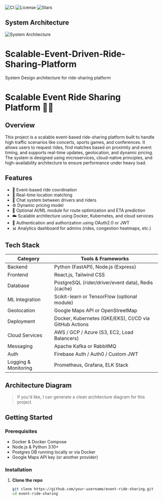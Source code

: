 ![CI](https://img.shields.io/github/workflow/status/Trojan3877/Scalable-Event-Driven-Ride-Sharing-Platform/CI?label=CI)
![License](https://img.shields.io/github/license/Trojan3877/Scalable-Event-Driven-Ride-Sharing-Platform)
![Stars](https://img.shields.io/github/stars/Trojan3877/Scalable-Event-Driven-Ride-Sharing-Platform?style=social)

## System Architecture

![System Architecture](docs/architecture.png)

# Scalable-Event-Driven-Ride-Sharing-Platform
System Design architecture for ride-sharing platform
# Scalable Event Ride Sharing Platform 🚗📍

## Overview
This project is a scalable event-based ride-sharing platform built to handle high traffic scenarios like concerts, sports games, and conferences. It allows users to request rides, find matches based on proximity and event timing, and supports real-time updates, geolocation, and dynamic pricing. The system is designed using microservices, cloud-native principles, and high-availability architecture to ensure performance under heavy load.

## Features
- 🎫 Event-based ride coordination
- 📍 Real-time location matching
- 💬 Chat system between drivers and riders
- ⚙️ Dynamic pricing model
- 🧠 Optional AI/ML module for route optimization and ETA prediction
- ☁️ Scalable architecture using Docker, Kubernetes, and cloud services
- 🔐 Authentication and authorization using OAuth2.0 or JWT
- 📊 Analytics dashboard for admins (rides, congestion heatmaps, etc.)

## Tech Stack

| Category        | Tools & Frameworks                               |
|----------------|---------------------------------------------------|
| Backend         | Python (FastAPI), Node.js (Express)              |
| Frontend        | React.js, Tailwind CSS                           |
| Database        | PostgreSQL (rider/driver/event data), Redis (cache) |
| ML Integration  | Scikit-learn or TensorFlow (optional module)     |
| Geolocation     | Google Maps API or OpenStreetMap                 |
| Deployment      | Docker, Kubernetes (GKE/EKS), CI/CD via GitHub Actions |
| Cloud Services  | AWS / GCP / Azure (S3, EC2, Load Balancers)      |
| Messaging       | Apache Kafka or RabbitMQ                         |
| Auth            | Firebase Auth / Auth0 / Custom JWT               |
| Logging & Monitoring | Prometheus, Grafana, ELK Stack              |

## Architecture Diagram
> If you'd like, I can generate a clean architecture diagram for this project.

## Getting Started

### Prerequisites
- Docker & Docker Compose
- Node.js & Python 3.10+
- Postgres DB running locally or via Docker
- Google Maps API key (or another provider)

### Installation

1. **Clone the repo**  
   ```bash
   git clone https://github.com/your-username/event-ride-sharing.git
   cd event-ride-sharing
